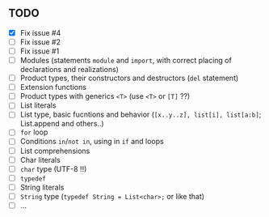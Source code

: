 ## TODO

- [x] Fix issue #4
- [ ] Fix issue #2
- [ ] Fix issue #1
- [ ] Modules (statements `module` and `import`, with correct placing of declarations and realizations)
- [ ] Product types, their constructors and destructors (`del` statement)
- [ ] Extension functions
- [ ] Product types with generics `<T>` (use `<T>` or `[T]` ??)
- [ ] List literals
- [ ] List type, basic fucntions and behavior (`[x..y..z], list[i], list[a:b]`; List.append and others..)
- [ ] `for` loop
- [ ] Conditions `in`/`not in`, using in `if` and loops
- [ ] List comprehensions
- [ ] Char literals
- [ ] `char` type (UTF-8 !!)
- [ ] `typedef`
- [ ] String literals
- [ ] `String` type (`typedef String = List<char>;` or like that)
- [ ] ...
